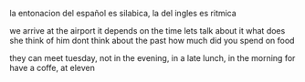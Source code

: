 la entonacion del español es silabica, la del ingles es ritmica

we arrive at the airport
it depends on the time
lets talk about it
what does she think of him
dont think about the past
how much did you spend on food

they can meet tuesday, not in the evening, in a late lunch, in the morning for have a coffe, at eleven

